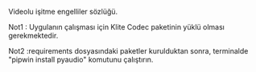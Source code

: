 Videolu işitme engelliler sözlüğü. 


Not1 : Uygulanın çalışması için Klite Codec paketinin yüklü olması gerekmektedir.

Not2 :requirements dosyasındaki paketler kurulduktan sonra, terminalde "pipwin install pyaudio" komutunu çalıştırın. 

 
